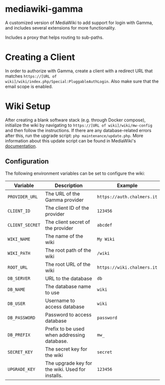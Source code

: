 # mediawiki-gamma

A customized version of MediaWiki to add support for login with Gamma, and includes several extensions for more functionality.

Includes a proxy that helps routing to sub-paths.

# Creating a Client

In order to authorize with Gamma, create a client with a redirect URL that matches `https://[URL of wiki]/wiki/index.php/Special:PluggableAuthLogin`.
Also make sure that the email scope is enabled.

# Wiki Setup

After creating a blank software stack (e.g. through Docker compose), initialize the wiki by navigating to `https://[URL of wiki]/wiki/mw-config` and then follow the instructions.
If there are any database-related errors after this, run the upgrade script: `php maintenance/update.php`.
More information about this update script can be found in MediaWiki's [documentation](https://www.mediawiki.org/wiki/Manual:Update.php).

## Configuration

The following environment variables can be set to configure the wiki:

| Variable        | Description                                      | Example                    |
| --------------- | ------------------------------------------------ | -------------------------- |
| `PROVIDER_URL`  | The URL of the Gamma provider                    | `https://auth.chalmers.it` |
| `CLIENT_ID`     | The client ID of the provider                    | `123456`                   |
| `CLIENT_SECRET` | The client secret of the provider                | `abcdef`                   |
| `WIKI_NAME`     | The name of the wiki                             | `My Wiki`                  |
| `WIKI_PATH`     | The root path of the wiki                        | `/wiki`                    |
| `ROOT_URL`      | The root URL of the wiki                         | `https://wiki.chalmers.it` |
| `DB_SERVER`     | URL to the database                              | `db`                       |
| `DB_NAME`       | The database name to use                         | `wiki`                     |
| `DB_USER`       | Username to access database                      | `wiki`                     |
| `DB_PASSWORD`   | Password to access database                      | `password`                 |
| `DB_PREFIX`     | Prefix to be used when addressing database.      | `mw_`                      |
| `SECRET_KEY`    | The secret key for the wiki                      | `secret`                   |
| `UPGRADE_KEY`   | The upgrade key for the wiki. Used for installs. | `123456`                   |
